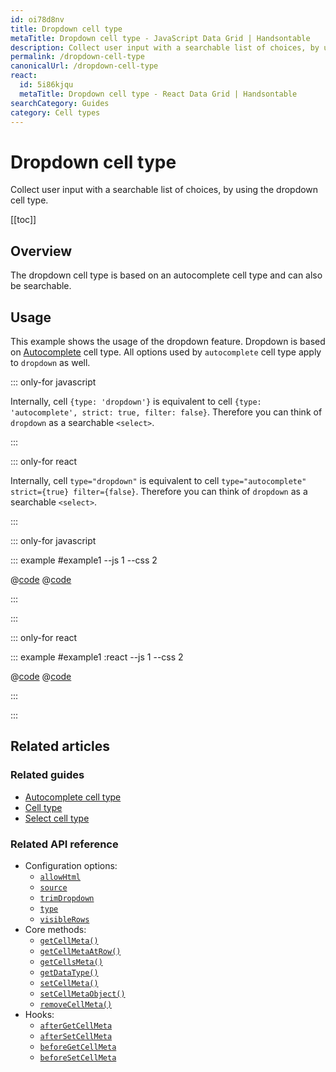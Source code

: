 ```yaml
---
id: oi78d8nv
title: Dropdown cell type
metaTitle: Dropdown cell type - JavaScript Data Grid | Handsontable
description: Collect user input with a searchable list of choices, by using the dropdown cell type.
permalink: /dropdown-cell-type
canonicalUrl: /dropdown-cell-type
react:
  id: 5i86kjqu
  metaTitle: Dropdown cell type - React Data Grid | Handsontable
searchCategory: Guides
category: Cell types
---
```


# Dropdown cell type

Collect user input with a searchable list of choices, by using the dropdown cell type.

[[toc]]

## Overview

The dropdown cell type is based on an autocomplete cell type and can also be searchable.

## Usage

This example shows the usage of the dropdown feature. Dropdown is based on [Autocomplete](@/guides/cell-types/autocomplete-cell-type/autocomplete-cell-type.md) cell type. All options used by `autocomplete` cell type apply to `dropdown` as well.

::: only-for javascript

Internally, cell `{type: 'dropdown'}` is equivalent to cell `{type: 'autocomplete', strict: true, filter: false}`. Therefore you can think of `dropdown` as a searchable `<select>`.

:::

::: only-for react

Internally, cell `type="dropdown"` is equivalent to cell `type="autocomplete" strict={true} filter={false}`. Therefore you can think of `dropdown` as a searchable `<select>`.

:::

::: only-for javascript

::: example #example1 --js 1 --css 2

@[code](@/content/guides/cell-types/dropdown-cell-type/javascript/example1.js)
@[code](@/content/guides/cell-types/dropdown-cell-type/javascript/example1.css)

:::

:::

::: only-for react

::: example #example1 :react --js 1 --css 2

@[code](@/content/guides/cell-types/dropdown-cell-type/react/example1.jsx)
@[code](@/content/guides/cell-types/dropdown-cell-type/react/example1.css)

:::

:::

## Related articles

### Related guides

<div class="boxes-list gray">

- [Autocomplete cell type](@/guides/cell-types/autocomplete-cell-type/autocomplete-cell-type.md)
- [Cell type](@/guides/cell-types/cell-type/cell-type.md)
- [Select cell type](@/guides/cell-types/select-cell-type/select-cell-type.md)

</div>

### Related API reference

- Configuration options:
  - [`allowHtml`](@/api/options.md#allowhtml)
  - [`source`](@/api/options.md#source)
  - [`trimDropdown`](@/api/options.md#trimdropdown)
  - [`type`](@/api/options.md#type)
  - [`visibleRows`](@/api/options.md#visiblerows)
- Core methods:
  - [`getCellMeta()`](@/api/core.md#getcellmeta)
  - [`getCellMetaAtRow()`](@/api/core.md#getcellmetaatrow)
  - [`getCellsMeta()`](@/api/core.md#getcellsmeta)
  - [`getDataType()`](@/api/core.md#getdatatype)
  - [`setCellMeta()`](@/api/core.md#setcellmeta)
  - [`setCellMetaObject()`](@/api/core.md#setcellmetaobject)
  - [`removeCellMeta()`](@/api/core.md#removecellmeta)
- Hooks:
  - [`afterGetCellMeta`](@/api/hooks.md#aftergetcellmeta)
  - [`afterSetCellMeta`](@/api/hooks.md#aftersetcellmeta)
  - [`beforeGetCellMeta`](@/api/hooks.md#beforegetcellmeta)
  - [`beforeSetCellMeta`](@/api/hooks.md#beforesetcellmeta)
